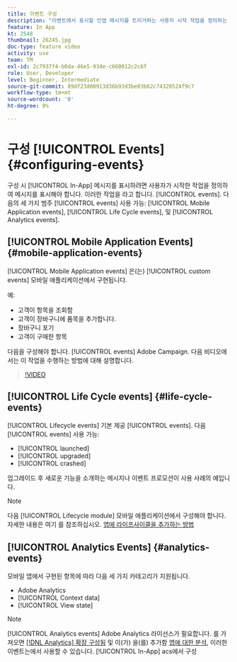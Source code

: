 ```yaml
---
title: 이벤트 구성
description: "이벤트에서 표시할 인앱 메시지를 트리거하는 사용자 시작 작업을 정의하는 방법을 이해합니다. "
feature: In App
kt: 2548
thumbnail: 26245.jpg
doc-type: feature video
activity: use
team: TM
exl-id: 2c7937f4-b0da-46e5-934e-c660012c2c6f
role: User, Developer
level: Beginner, Intermediate
source-git-commit: 89df23d00913d36b93d3be03b62c74320524f9c7
workflow-type: tm+mt
source-wordcount: '0'
ht-degree: 0%

---
```


# 구성 [!UICONTROL Events] {#configuring-events}

구성 시 [!UICONTROL In-App] 메시지를 표시하려면 사용자가 시작한 작업을 정의하여 메시지를 표시해야 합니다. 이러한 작업을 라고 합니다. [!UICONTROL events]. 다음의 세 가지 범주 [!UICONTROL events] 사용 가능: [!UICONTROL Mobile Application events], [!UICONTROL Life Cycle events], 및 [!UICONTROL Analytics events].

## [!UICONTROL Mobile Application Events] {#mobile-application-events}

[!UICONTROL Mobile Application events] 은(는) [!UICONTROL custom events] 모바일 애플리케이션에서 구현됩니다.

예:

* 고객이 항목을 조회함
* 고객이 장바구니에 품목을 추가합니다.
* 장바구니 포기
* 고객이 구매한 항목

다음을 구성해야 합니다. [!UICONTROL events] Adobe Campaign. 다음 비디오에서는 이 작업을 수행하는 방법에 대해 설명합니다.

>[!VIDEO](https://video.tv.adobe.com/v/26245?quality=12&learn=on)

## [!UICONTROL Life Cycle events] {#life-cycle-events}

[!UICONTROL Lifecycle events] 기본 제공 [!UICONTROL events]. 다음 [!UICONTROL events] 사용 가능:

* [!UICONTROL launched]
* [!UICONTROL upgraded]
* [!UICONTROL crashed]

업그레이드 후 새로운 기능을 소개하는 메시지나 이벤트 프로모션이 사용 사례의 예입니다.

>[!NOTE]
>
>다음 [!UICONTROL Lifecycle module] 모바일 애플리케이션에서 구성해야 합니다. 자세한 내용은 여기 를 참조하십시오. [앱에 라이프사이클을 추가하는 방법](https://aep-sdks.gitbook.io/docs/using-mobile-extensions/mobile-core/lifecycle)

## [!UICONTROL Analytics Events] {#analytics-events}

모바일 앱에서 구현된 항목에 따라 다음 세 가지 카테고리가 지원됩니다.

* Adobe Analytics
* [!UICONTROL Context data]
* [!UICONTROL View state]

>[!NOTE]
>
>[!UICONTROL Analytics events] Adobe Analytics 라이선스가 필요합니다. 를 가져오면 [[!DNL Analytics] 확장 구성됨](https://aep-sdks.gitbook.io/docs/using-mobile-extensions/adobe-analytics#configure-analytics-extension-in-launch) 및 이(가) 을(를) 추가함 [앱에 대한 분석](https://aep-sdks.gitbook.io/docs/using-mobile-extensions/adobe-analytics#add-analytics-to-your-app), 이러한 이벤트는에서 사용할 수 있습니다. [!UICONTROL In-App] acs에서 구성
